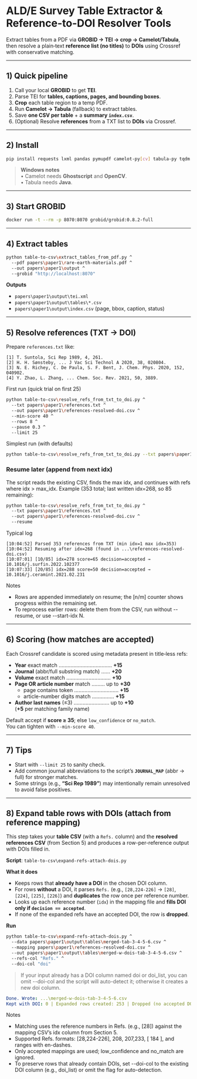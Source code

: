# ALD/E Survey Table Extractor & Reference-to-DOI Resolver Tools

Extract tables from a PDF via **GROBID → TEI → crop → Camelot/Tabula**, then resolve a plain‑text **reference list (no titles)** to **DOIs** using Crossref with conservative matching.

---

## 1) Quick pipeline

1. Call your local **GROBID** to get **TEI**.  
2. Parse TEI for **tables, captions, pages, and bounding boxes**.  
3. **Crop** each table region to a temp PDF.  
4. Run **Camelot → Tabula** (fallback) to extract tables.  
5. Save **one CSV per table** + a **summary `index.csv`**.  
6. (Optional) Resolve **references** from a TXT list to **DOIs** via Crossref.

---

## 2) Install

```bash
pip install requests lxml pandas pymupdf camelot-py[cv] tabula-py tqdm
```

> **Windows notes**  
> • Camelot needs **Ghostscript** and **OpenCV**.  
> • Tabula needs **Java**.

---

## 3) Start GROBID

```bash
docker run -t --rm -p 8070:8070 grobid/grobid:0.8.2-full
```

---

## 4) Extract tables

```bash
python table-to-csv\extract_tables_from_pdf.py ^
  --pdf papers\paper1\rare-earth-materials.pdf ^
  --out papers\paper1\output ^
  --grobid "http://localhost:8070"
```

**Outputs**
- `papers\paper1\output\tei.xml`  
- `papers\paper1\output\tables\*.csv`  
- `papers\paper1\output\index.csv` (page, bbox, caption, status)

---

## 5) Resolve references (TXT → DOI)

Prepare `references.txt` like:

```
[1] T. Suntola, Sci Rep 1989, 4, 261.
[2] H. H. Sønsteby, ... J Vac Sci Technol A 2020, 38, 020804.
[3] N. E. Richey, C. De Paula, S. F. Bent, J. Chem. Phys. 2020, 152, 040902.
[4] Y. Zhao, L. Zhang, ... Chem. Soc. Rev. 2021, 50, 3889.
```

First run (quick trial on first 25)

```bash
python table-to-csv\resolve_refs_from_txt_to_doi.py ^
  --txt papers\paper1\references.txt ^
  --out papers\paper1\references-resolved-doi.csv ^
  --min-score 40 ^
  --rows 8 ^
  --pause 0.3 ^
  --limit 25
```

Simplest run (with defaults)

```bash
python table-to-csv\resolve_refs_from_txt_to_doi.py --txt papers\paper1\references.txt --out papers\paper1\references-resolved-doi.csv
```

### Resume later (append from next idx)

The script reads the existing CSV, finds the max idx, and continues with refs where idx > max_idx.
Example (353 total; last written idx=268, so 85 remaining):

```bash
python table-to-csv\resolve_refs_from_txt_to_doi.py ^
  --txt papers\paper1\references.txt ^
  --out papers\paper1\references-resolved-doi.csv ^
  --resume
```

Typical log

```text
[10:04:52] Parsed 353 references from TXT (min idx=1 max idx=353)
[10:04:52] Resuming after idx=268 (found in ...\references-resolved-doi.csv)
[10:07:01] [10/85] idx=278 score=65 decision=accepted → 10.1016/j.surfin.2022.102377
[10:07:33] [20/85] idx=288 score=50 decision=accepted → 10.1016/j.ceramint.2021.02.231
```

Notes

- Rows are appended immediately on resume; the [n/m] counter shows progress within the remaining set.
- To reprocess earlier rows: delete them from the CSV, run without --resume, or use --start-idx N.

---

## 6) Scoring (how matches are accepted)

Each Crossref candidate is scored using metadata present in title‑less refs:

- **Year** exact match ……………………………… **+15**  
- **Journal** (abbr/full substring match) …… **+20**  
- **Volume** exact match ………………………… **+10**  
- **Page OR article number** match ……… up to **+30**  
  - page contains token ………………………… **+15**  
  - article-number digits match …………… **+15**  
- **Author last names** (≤3) …………………… up to **+10**  
  (**+5** per matching family name)

Default accept if **score ≥ 35**; else `low_confidence` or `no_match`.  
You can tighten with `--min-score 40`.

---

## 7) Tips

- Start with `--limit 25` to sanity check.  
- Add common journal abbreviations to the script’s **`JOURNAL_MAP`** (abbr → full) for stronger matches.  
- Some strings (e.g., **“Sci Rep 1989”**) may intentionally remain unresolved to avoid false positives.

---

## 8) Expand table rows with DOIs (attach from reference mapping)

This step takes your **table CSV** (with a `Refs.` column) and the **resolved references CSV** (from Section 5) and produces a row-per-reference output with DOIs filled in.

**Script**: `table-to-csv\expand-refs-attach-dois.py`

**What it does**
- Keeps rows that **already have a DOI** in the chosen DOI column.
- For rows **without** a DOI, it parses `Refs.` (e.g., `[28,224-226]` → `[28]`, `[224]`, `[225]`, `[226]`) and **duplicates** the row once per reference number.
- Looks up each reference number (`idx`) in the mapping file and **fills DOI only if `decision == accepted`**.
- If none of the expanded refs have an accepted DOI, the row is **dropped**.

**Run**
```bash
python table-to-csv\expand-refs-attach-dois.py ^
  --data papers\paper1\output\tables\merged-tab-3-4-5-6.csv ^
  --mapping papers\paper1\references-resolved-doi.csv ^
  --out papers\paper1\output\tables\merged-w-dois-tab-3-4-5-6.csv ^
  --refs-col "Refs." ^
  --doi-col "doi"
```

> If your input already has a DOI column named doi or doi_list, you can omit --doi-col and the script will auto-detect it; otherwise it creates a new doi column.

```yaml
Done. Wrote: ...\merged-w-dois-tab-3-4-5-6.csv
Kept with DOI: 0 | Expanded rows created: 253 | Dropped (no accepted DOI): 12
```

Notes

- Matching uses the reference numbers in Refs. (e.g., [28]) against the mapping CSV’s idx column from Section 5.
- Supported Refs. formats: [28,224-226], 208, 207,233, [ 184 ], and ranges with en-dashes.
- Only accepted mappings are used; low_confidence and no_match are ignored.
- To preserve rows that already contain DOIs, set --doi-col to the existing DOI column (e.g., doi_list) or omit the flag for auto-detection.
